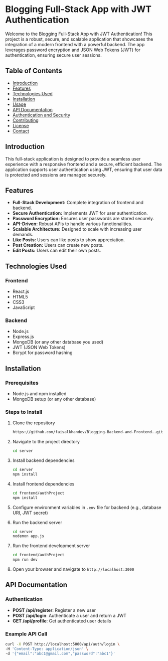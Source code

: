 # Blogging Full-Stack App with JWT Authentication

Welcome to the Blogging Full-Stack App with JWT Authentication! This project is a robust, secure, and scalable application that showcases the integration of a modern frontend with a powerful backend. The app leverages password encryption and JSON Web Tokens (JWT) for authentication, ensuring secure user sessions.

## Table of Contents

- [Introduction](#introduction)
- [Features](#features)
- [Technologies Used](#technologies-used)
- [Installation](#installation)
- [Usage](#usage)
- [API Documentation](#api-documentation)
- [Authentication and Security](#authentication-and-security)
- [Contributing](#contributing)
- [License](#license)
- [Contact](#contact)

## Introduction

This full-stack application is designed to provide a seamless user experience with a responsive frontend and a secure, efficient backend. The application supports user authentication using JWT, ensuring that user data is protected and sessions are managed securely.

## Features

- **Full-Stack Development:** Complete integration of frontend and backend.
- **Secure Authentication:** Implements JWT for user authentication.
- **Password Encryption:** Ensures user passwords are stored securely.
- **API-Driven:** Robust APIs to handle various functionalities.
- **Scalable Architecture:** Designed to scale with increasing user demands.
- **Like Posts:** Users can like posts to show appreciation.
- **Post Creation:** Users can create new posts.
- **Edit Posts:** Users can edit their own posts.

## Technologies Used

### Frontend

- React.js
- HTML5
- CSS3
- JavaScript

### Backend

- Node.js
- Express.js
- MongoDB (or any other database you used)
- JWT (JSON Web Tokens)
- Bcrypt for password hashing

## Installation

### Prerequisites

- Node.js and npm installed
- MongoDB setup (or any other database)

### Steps to Install

1. Clone the repository
    ```sh
    https://github.com/faisalkhandev/Blogging-Backend-and-Frontend..git
    ```
2. Navigate to the project directory
    ```sh
    cd server
    ```
3. Install backend dependencies
    ```sh
    cd server
    npm install
    ```
4. Install frontend dependencies
    ```sh
    cd frontend/authProject
    npm install
    ```
5. Configure environment variables in `.env` file for backend (e.g., database URI, JWT secret)

6. Run the backend server
    ```sh
    cd server
    nodemon app.js
    ```
7. Run the frontend development server
    ```sh
    cd frontend/authProject
    npm run dev
    ```


3. Open your browser and navigate to `http://localhost:3000`


## API Documentation

### Authentication

- **POST /api/register**: Register a new user
- **POST /api/login**: Authenticate a user and return a JWT
- **GET /api/profile**: Get authenticated user details

### Example API Call

```sh
curl -X POST http://localhost:5000/api/auth/login \
-H 'Content-Type: application/json' \
-d '{"email":"abc1@gmail.com","password":"abc1"}'
